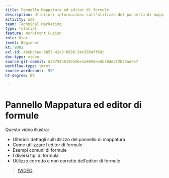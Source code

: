 ```yaml
---
title: Pannello Mappatura ed editor di formule
description: Ulteriori informazioni sull’utilizzo del pannello di mappatura, dell’editor di formule e di esempi di formule comuni in [!DNL Adobe Workfront Fusion].
activity: use
team: Technical Marketing
type: Tutorial
feature: Workfront Fusion
role: User
level: Beginner
kt: 9002
exl-id: 48ebc6ee-6853-42a3-b68b-34c5854ff69c
doc-type: video
source-git-commit: d39754b619e526e1a869deedb38dd2f2b43aee57
workflow-type: tm+mt
source-wordcount: '59'
ht-degree: 0%

---
```


# Pannello Mappatura ed editor di formule

Questo video illustra:

* Ulteriori dettagli sull’utilizzo del pannello di mappatura
* Come utilizzare l’editor di formule
* Esempi comuni di formule
* I diversi tipi di formula
* Utilizzo corretto e non corretto dell’editor di formule

>[!VIDEO](https://video.tv.adobe.com/v/335262/?quality=12)

